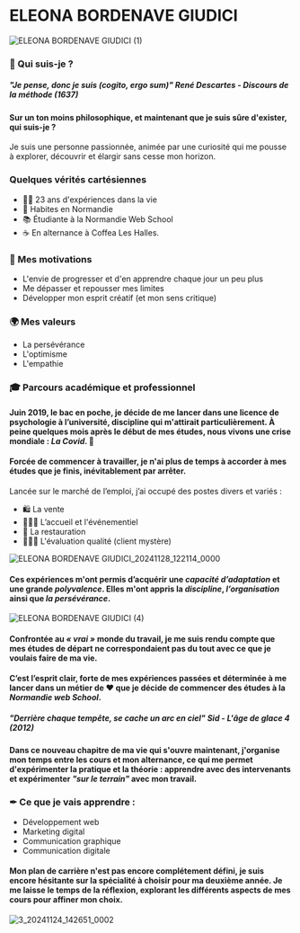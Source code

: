 # **ELEONA BORDENAVE GIUDICI** 
![ELEONA BORDENAVE GIUDICI (1)](https://github.com/user-attachments/assets/05b17777-7e0f-499c-be4d-5b879050c093)
### 🚀 Qui suis-je ?
##### *"Je pense, donc je suis (cogito, ergo sum)"* **René Descartes - Discours de la méthode (1637)**
#### Sur un ton moins philosophique, et maintenant que je suis sûre d'exister, qui suis-je ? 
Je suis une personne passionnée, animée par une curiosité qui me pousse à explorer, découvrir et élargir sans cesse mon horizon.
### Quelques vérités cartésiennes
* 👩🏼 23 ans d'expériences dans la vie
* 📍 Habites en Normandie
*  📚 Étudiante à la Normandie Web School
*  ☕ En alternance à Coffea Les Halles.
### 🎯 Mes motivations
* L'envie de progresser et d'en apprendre chaque jour un peu plus
* Me dépasser et repousser mes limites
* Développer mon esprit créatif (et mon sens critique)
### 🌍 Mes valeurs
* La persévérance 
* L'optimisme
* L'empathie
### 🎓 Parcours académique et professionnel 
#### **Juin 2019, le bac en poche, je décide de me lancer dans une licence de psychologie à l’université, discipline qui m'attirait particulièrement. À peine quelques mois après le début de mes études, nous vivons une crise mondiale : _La Covid_.** 🦠
#### Forcée de commencer à travailler, je n'ai plus de temps à accorder à mes études que je finis, inévitablement par arrêter.
Lancée sur le marché de l’emploi, j’ai occupé des postes divers et variés :
* 🛍 La vente
* 👩🏼‍💼 L’accueil et l'événementiel
* 🍷 La restauration
* 🕵🏼‍♀ L'évaluation qualité (client mystère)
     
![ELEONA BORDENAVE GIUDICI_20241128_122114_0000](https://github.com/user-attachments/assets/99f4155d-d417-4431-9888-84feb7e12986)
#### **Ces expériences m'ont permis d’acquérir une _capacité d’adaptation_ et une grande _polyvalence_. Elles m'ont appris la _discipline_, _l’organisation_ ainsi que _la persévérance_.**
![ELEONA BORDENAVE GIUDICI (4)](https://github.com/user-attachments/assets/f5533540-29fc-4e11-b0b8-6aca376f99a4)
#### Confrontée au _*« vrai »*_ monde du travail, je me suis rendu compte que mes études de départ ne correspondaient pas du tout avec ce que je voulais faire de ma vie. 
#### C’est l’esprit clair, forte de mes expériences passées et **déterminée** à me lancer dans un métier de ❤️ que je décide de commencer des études à la *Normandie web School*.
##### *"Derrière chaque tempête, se cache un arc en ciel"* **Sid - L'âge de glace 4 (2012)**
#### **Dans ce nouveau chapitre de ma vie qui s'ouvre maintenant, j'organise mon temps entre les cours et mon alternance, ce qui me permet d'expérimenter la pratique et la théorie : apprendre avec des intervenants et expérimenter _"sur le terrain"_ avec mon travail.**
### ✒ Ce que je vais apprendre :
* Développement web
* Marketing digital
* Communication graphique
* Communication digitale
#### Mon plan de carrière n'est pas encore complétement défini, je suis encore hésitante sur la spécialité à choisir pour ma deuxième année. Je me laisse le temps de la réflexion, explorant les différents aspects de mes cours pour affiner mon choix.
![3_20241124_142651_0002](https://github.com/user-attachments/assets/6f32130d-80b9-4037-8238-4432c667c8e3)
